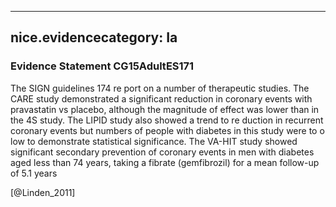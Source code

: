 
---
nice.evidencecategory: Ia
---

### Evidence Statement CG15AdultES171
The SIGN guidelines 174 re port on a number of therapeutic studies. The CARE study demonstrated a significant reduction in coronary events with pravastatin vs placebo, although the magnitude of effect was lower than in the 4S study. The LIPID study also showed a trend to re duction in recurrent coronary events but numbers of people with diabetes in this study were to o low to demonstrate statistical significance. The VA-HIT study showed significant secondary prevention of coronary events in men with diabetes aged less than 74 years, taking a fibrate (gemfibrozil) for a mean follow-up of 5.1 years

[@Linden_2011]

